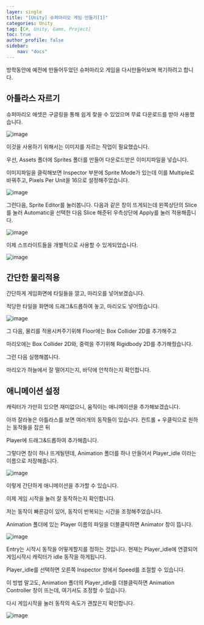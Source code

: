```yaml
---
layer: single
title: "[Unity] 슈퍼마리오 게임 만들기[1]"
categories: Unity
tag: [C#, Unity, Game, Project]
toc: true
author_profile: false
sidebar: 
    nav: "docs"
---
```





방학동안에 예전에 만들어두었던 슈퍼마리오 게임을 다시만들어보며 복기하려고 합니다.


## 아틀라스 자르기

슈퍼마리오 애셋은 구글링을 통해 쉽게 찾을 수 있었으며 무료 다운로드를 받아 사용했습니다.


![image](/images/2023-07-02/capture_1.png)


이것을 사용하기 위해서는 이미지를 자르는 작업이 필요했습니다.


우선, Assets 폴더에 Sprites 폴더를 만들어 다운로드받은 이미지파일을 넣습니다.


이미지파일을 클릭해보면 Inspector 부분에 Sprite Mode가 있는데 이를 Multiple로 바꿔주고, Pixels Per Unit을 16으로 설정해주었습니다.


![image](/images/2023-07-02/capture_2.png)



그런다음, Sprite Editor를 눌러봅니다. 다음과 같은 창이 뜨게되는데 왼쪽상단의 Slice를 눌러 
Automatic을 선택한 다음 Slice 해준뒤 우측상단에 Apply를 눌러 적용해줍니다.


![image](/images/2023-07-02/capture_3.png)


이제 스프라이트들을 개별적으로 사용할 수 있게되었습니다.



![image](/images/2023-07-02/capture_4.png)




## 간단한 물리적용


간단하게 게임화면에 타일들을 깔고, 마리오를 넣어보겠습니다.

적당한 타일을 화면에 드래그&드롭하여 놓고, 마리오도 넣어줬습니다. 

![image](/images/2023-07-02/capture_5.png)



그 다음, 물리를 적용시켜주기위해 Floor에는 Box Collider 2D를 추가해주고

마리오에는 Box Collider 2D와, 중력을 주기위해 Rigidbody 2D를 추가해줬습니다.

그런 다음 실행해봅니다.

마리오가 하늘에서 잘 떨어지는지, 바닥에 안착하는지 확인합니다.



## 애니메이션 설정


캐릭터가 가만히 있으면 재미없으니, 움직이는 애니메이션을 추가해보겠습니다.

아까 잘라놓은 아틀라스를 보면 여러개의 동작들이 있습니다. 컨트롤 + 우클릭으로 원하는 동작들을 잡은 뒤

Player에 드래그&드롭하여 추가해줍니다. 

그렇다면 창이 하나 뜨게될텐데, Animation 폴더를 하나 만들어서 Player_idle 이라는 이름으로 저장해줍니다.


![image](/images/2023-07-02/capture_6.png)


이렇게 간단하게 애니메이션을 추가할 수 있습니다.

이제 게임 시작을 눌러 잘 동작하는지 확인합니다.

저는 동작이 빠른감이 있어, 동작이 반복되는 시간을 조정해주었습니다.

Animation 폴더에 있는 Player 이름의 파일을 더블클릭하면 Animator 창이 뜹니다.


![image](/images/2023-07-02/capture_7.png)


Entry는 시작시 동작을 어떻게할지를 정하는 것입니다. 현재는 Player_idle에 연결되어 게임시작시 캐릭터가 idle 동작을 하게됩니다.

Player_idle를 선택하면 오른쪽 Inspector 창에서 Speed를 조절할 수 있습니다.

이 방법 말고도, Animation 폴더의 Player_idle를 더블클릭하면 Animation Controller 창이 뜨는데, 여기서도 조정할 수 있습니다.


다시 게임시작을 눌러 동작의 속도가 괜찮은지 확인합니다.


![image](/images/2023-07-02/gif.gif)
